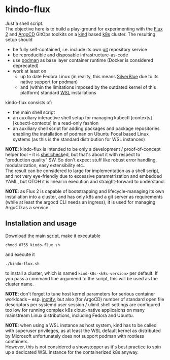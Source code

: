 
# kindo-flux

Just a shell script.  
The objective here is to build a play-ground for experimenting with the
[Flux 2][flux2] and [ArgoCD](ArgoCD) GitOps toolkits on a [kind][kind]
based [k8s][k8s] cluster. 
The resulting setup should
- be fully self-contained, i.e. include its own [git][git] repository service
- be reproducible and disposable infrastructure-as-code
- use [podman][podman] as base layer container runtime (Docker is considered
  deprecated)
- work at least on
    - up to date Fedora Linux (in reality, this means [SilverBlue][SilverBlue]
      due to its native support for podman)
    - and (within the limitations imposed by the outdated kernel of this
      platform) standard [WSL][WSL] installations

kindo-flux consists of:
- the main shell script
- an auxiliary interactive shell setup for managing kubectl
  [contexts][kubectl-contexts] in a read-only fashion
- an auxiliary shell script for adding packages and package repositories
  enabling the installation of podman on Ubuntu Focal based Linux systems
  (as this is the standard distribution for WSL instances)

**NOTE**: kindo-flux is intended to be only a development / proof-of-concept
helper tool – it is [shellcheck](shellcheck)ed, but that's about it with
respect to "production quality" SW.  So don't expect stuff like robust error
handling, modularization, easy extensibility etc..  
The result can be considered to large for implementation as a shell script,
and not very eye-friendly due to excessive parametrization and embedded YAML,
but OTOH it is linear in execution and straight-forward to understand.

**NOTE**: as Flux 2 is capable of bootstrapping and lifecycle-managing its own
installation into a cluster, and has only k8s and a git server as requirements
(while at least the argocd CLI needs an ingress), it is used for managing ArgoCD
as a service.

## Installation and usage
Download the main [script](<./master/kindo-flux.sh> "kindo-flux.sh"), make it
executable
```
chmod 0755 kindo-flux.sh
```
and execute it
```
./kindo-flux.sh
```
to install a cluster, which is named ```kind-k8s-<k8s-version>``` per default.
If you pass a command line argumend to the script, this will be used as the
cluster name.

**NOTE**: don't forget to tune host kernel parameters for serious container
workloads – esp. [inotify](inotify), but also (for ArgoCD) number of standard
open file descriptors per systemd user session / ulimit shell settings are
configured too low for running complex k8s cloud-native applicaions on many
mainstream Linux distributions, including Fedora and Ubuntu.

**NOTE**: when using a WSL instance as host system, kind has to be called with
superuser privileges, as at least the WSL default kernel as distributed by
Microsoft unfortunately does not support podman with rootless containers.  
However, this is not considered a showstopper as it's best practice to spin up
a dedicated WSL instance for the containerized k8s anyway.

<!--links-->
[ArgoCD]: https://argo-cd.readthedocs.io/en/stable/
[flux2]: https://github.com/fluxcd/flux2
[git]: https://github.com/gitolite/gitolite
[inotify]: https://kind.sigs.k8s.io/docs/user/known-issues/#pod-errors-due-to-too-many-open-files
[kind]: https://kind.sigs.k8s.io/docs/user/quick-start/
[k8s]: https://kubernetes.io/
[kubernetes-cluster-api-nested]: https://github.com/kubernetes-sigs/cluster-api-provider-nested/tree/main/docs
[podman]: https://github.com/kubernetes-sigs/kind
[SilverBlue]: https://silverblue.fedoraproject.org/
[shellcheck]: https://github.com/koalaman/shellcheck
[WSL]: https://learn.microsoft.com/en-us/windows/wsl/
